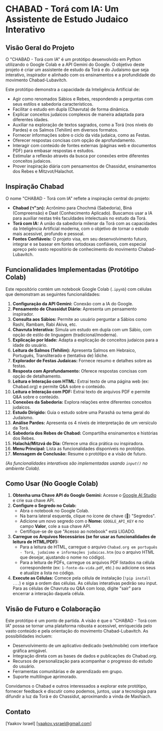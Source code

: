 # CHABAD - Torá com IA: Um Assistente de Estudo Judaico Interativo

## Visão Geral do Projeto

O "CHABAD - Torá com IA" é um protótipo desenvolvido em Python utilizando o Google Colab e a API Gemini do Google. O objetivo deste projeto é criar um assistente de estudo da Torá e do Judaísmo que seja interativo, inspirador e alinhado com os ensinamentos e a profundidade do movimento Chabad-Lubavitch.

Este protótipo demonstra a capacidade da Inteligência Artificial de:
* Agir como renomados Sábios e Rebes, respondendo a perguntas com seus estilos e sabedoria característicos.
* Facilitar o estudo em dupla (Chavruta) de forma dinâmica.
* Explicar conceitos judaicos complexos de maneira adaptada para diferentes idades.
* Auxiliar na exploração de textos sagrados, como a Torá (nos níveis do Pardes) e os Salmos (Tehilim) em diversos formatos.
* Fornecer informações sobre o ciclo da vida judaica, como as Festas.
* Oferecer respostas concisas com opção de aprofundamento.
* Interagir com conteúdo de fontes externas (páginas web e documentos PDF) para embasar respostas e estudos.
* Estimular a reflexão através da busca por conexões entre diferentes conceitos judaicos.
* Prover inspiração diária com pensamentos de Chassidut, ensinamentos dos Rebes e Mitzvot/Halachot.

## Inspiração Chabad

O nome "CHABAD - Torá com IA" reflete a inspiração central do projeto:
* **Chabad (חב"ד):** Acrônimo para Chochmá (Sabedoria), Biná (Compreensão) e Daat (Conhecimento Aplicado). Buscamos usar a IA para auxiliar nestas três faculdades intelectuais no estudo da Torá.
* **Torá com IA:** A união da sabedoria milenar da Torá com as capacidades da Inteligência Artificial moderna, com o objetivo de tornar o estudo mais acessível, profundo e pessoal.
* **Fontes Confiáveis:** O projeto visa, em seu desenvolvimento futuro, integrar e se basear em fontes ortodoxas confiáveis, com especial apreço pelo vasto repositório de conhecimento do movimento Chabad-Lubavitch.

## Funcionalidades Implementadas (Protótipo Colab)

Este repositório contém um notebook Google Colab (`.ipynb`) com células que demonstram as seguintes funcionalidades:

1.  **Configuração da API Gemini:** Conexão com a IA do Google.
2.  **Pensamento de Chassidut Diário:** Apresenta um pensamento inspirador.
3.  **Consulta aos Sábios:** Permite ao usuário perguntar a Sábios como Rashi, Rambam, Rabi Akiva, etc.
4.  **Chavruta Interativa:** Simula um estudo em dupla com um Sábio, com opção de estilo de linguagem (tradicional/moderna).
5.  **Explicação por Idade:** Adapta a explicação de conceitos judaicos para a idade do usuário.
6.  **Leitura de Salmos (Tehilim):** Apresenta Salmos em Hebraico, Português, Transliterado e (tentativa de) Ídiche.
7.  **Explorador de Festas Judaicas:** Fornece resumo e detalhes sobre as festas.
8.  **Resposta com Aprofundamento:** Oferece respostas concisas com opção de detalhamento.
9.  **Leitura e Interação com HTML:** Extrai texto de uma página web (ex: Chabad.org) e permite Q&A sobre o conteúdo.
10. **Leitura e Interação com PDF:** Extrai texto de arquivos PDF e permite Q&A sobre o conteúdo.
11. **Conexões da Sabedoria:** Explora relações entre diferentes conceitos judaicos.
12. **Estudo Dirigido:** Guia o estudo sobre uma Parashá ou tema geral do Judaísmo.
13. **Análise Pardes:** Apresenta os 4 níveis de interpretação de um versículo da Torá.
14. **Sabedoria dos Rebes de Chabad:** Compartilha ensinamentos e histórias dos Rebes.
15. **Halachá/Mitzvá do Dia:** Oferece uma dica prática ou inspiradora.
16. **Menu Principal:** Lista as funcionalidades disponíveis no protótipo.
17. **Mensagem de Conclusão:** Resume o protótipo e a visão de futuro.

*(As funcionalidades interativas são implementadas usando `input()` no ambiente Colab).*

## Como Usar (No Google Colab)

1.  **Obtenha uma Chave API do Google Gemini:** Acesse o [Google AI Studio](https://aistudio.google.com/app/apikey) e crie sua chave API.
2.  **Configure o Segredo no Colab:**
    * Abra o notebook no Google Colab.
    * Na barra lateral esquerda, clique no ícone de chave (🔑) "Segredos".
    * Adicione um novo segredo com o **Nome:** `GOOGLE_API_KEY` e no campo **Valor**, cole a sua chave API.
    * Certifique-se de que "Acesso ao notebook" está LIGADO.
3.  **Carregue os Arquivos Necessários (se for usar as funcionalidades de leitura de HTML/PDF):**
    * Para a leitura de HTML, carregue o arquivo `Chabad.org em português - Torá, judaísmo e informações judaicas.htm` (ou o arquivo HTML que desejar, ajustando o nome no código).
    * Para a leitura de PDFs, carregue os arquivos PDF listados na célula correspondente (ex: `1-fonte-da-vida.pdf`, etc.) ou adicione os seus e atualize a lista no código.
4.  **Execute as Células:** Comece pela célula de instalação (`!pip install ...`) e siga a ordem das células. As células interativas pedirão seu input. Para as células de Chavruta ou Q&A com loop, digite "sair" para encerrar a interação daquela célula.

## Visão de Futuro e Colaboração

Este protótipo é um ponto de partida. A visão é que o "CHABAD - Torá com IA" possa se tornar uma plataforma robusta e acessível, enriquecida pelo vasto conteúdo e pela orientação do movimento Chabad-Lubavitch. As possibilidades incluem:

* Desenvolvimento de um aplicativo dedicado (web/mobile) com interface gráfica amigável.
* Integração direta com as bases de dados e publicações do Chabad.org.
* Recursos de personalização para acompanhar o progresso do estudo do usuário.
* Ferramentas comunitárias e de aprendizado em grupo.
* Suporte multilíngue aprimorado.

Convidamos o Chabad e outros interessados a explorar este protótipo, fornecer feedback e discutir como podemos, juntos, usar a tecnologia para difundir a luz da Torá e do Chassidut, aproximando a vinda de Mashiach.

## Contato
[Yaakov Israel]
[yaakov.ysrael@gmail.com]
